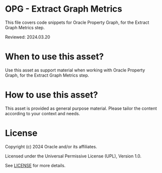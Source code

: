 # OPG - Extract Graph Metrics
 
This file covers code snippets for Oracle Property Graph, for the Extract Graph Metrics step.

Reviewed: 2024.03.20
 

# When to use this asset?

Use this asset as support material when working with Oracle Property Graph, for the Extract Graph Metrics step.


# How to use this asset?

This asset is provided as general purpose material. Please tailor the content according to your context and needs.


# License
 
Copyright (c) 2024 Oracle and/or its affiliates.
 
Licensed under the Universal Permissive License (UPL), Version 1.0.
 
See [LICENSE](https://github.com/oracle-devrel/technology-engineering/blob/main/LICENSE) for more details.

